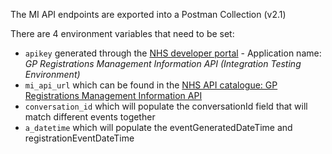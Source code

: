 The MI API endpoints are exported into a Postman Collection (v2.1)

There are 4 environment variables that need to be set:
* `apikey` generated through the [NHS developer portal](https://portal.developer.nhs.uk/my-applications) - Application name: *GP Registrations Management Information API (Integration Testing Environment)*
* `mi_api_url` which can be found in the [NHS API catalogue: GP Registrations Management Information API](https://digital.nhs.uk/developer/api-catalogue/gp-registrations-management-information#api-description__environments-and-testing)
* `conversation_id` which will populate the conversationId field that will match different events together
* `a_datetime` which will populate the eventGeneratedDateTime and registrationEventDateTime